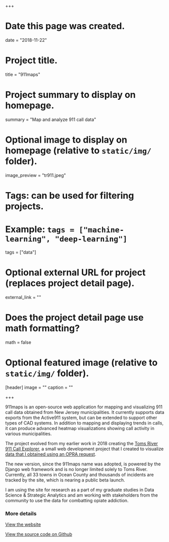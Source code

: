 +++
# Date this page was created.
date = "2018-11-22"

# Project title.
title = "911maps"

# Project summary to display on homepage.
summary = "Map and analyze 911 call data"

# Optional image to display on homepage (relative to `static/img/` folder).
image_preview = "tr911.jpeg"

# Tags: can be used for filtering projects.
# Example: `tags = ["machine-learning", "deep-learning"]`
tags = ["data"]

# Optional external URL for project (replaces project detail page).
external_link = ""

# Does the project detail page use math formatting?
math = false

# Optional featured image (relative to `static/img/` folder).
[header]
image = ""
caption = ""

+++

911maps is an open-source web application for mapping and visualizing 911 call data obtained from New Jersey municipalities. It currently supports data exports from the Active911 system, but can be extended to support other types of CAD systems. In addition to mapping and displaying trends in calls, it can produce advanced heatmap visualizations showing call activity in various municipalities.

The project evolved from my earlier work in 2018 creating the [Toms River 911 Call Explorer](https://tr911test.rozzi.media), a small web development project that I
created to visualize [data that I obtained using an OPRA request](https://opramachine.com/request/active911_call_data_may_1st_to_j_2).

The new version, since the 911maps name was adopted, is powered by the Django web framework and is no longer limited solely to Toms River. Currently, all 33 towns in Ocean County and thousands of incidents are tracked by the site, which is nearing a public beta launch.

I am using the site for research as a part of my graduate studies in Data Science & Strategic Analytics and am working with stakeholders from the community to use the data for combatting opiate addiction.

### More details

[View the website](http://911ma.ps:8000)

[View the source code on Github](https://github.com/gavinrozzi/911maps-v1)